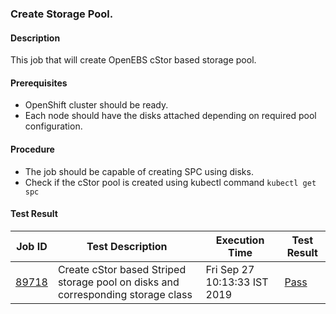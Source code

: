 ### Create Storage Pool.

#### Description

This job that will create OpenEBS cStor based storage pool.

#### Prerequisites

- OpenShift cluster should be ready.
- Each node should have the disks attached depending on required pool configuration.

#### Procedure

- The job should be capable of creating SPC using disks.
- Check if the cStor pool is created using kubectl command `kubectl get spc`

#### Test Result


| Job ID |   Test Description         | Execution Time |Test Result   |
 |---------|---------------------------| --------------|--------|
 |    <a href="https://gitlab.openebs.ci/openebs/e2e-openshift/-/jobs/89718">89718</a>   |  Create cStor based Striped storage pool on disks and corresponding storage class           |  Fri Sep 27 10:13:33 IST 2019     |<a href="https://e2e-logs.openebs100.io/app/kibana#/discover?_g=(refreshInterval:(pause:!t,value:0),time:(from:now-7d,mode:quick,to:now))&_a=(columns:!(_source),filters:!(('$state':(store:appState),meta:(alias:!n,disabled:!f,index:cluster-logs,key:commit_id,negate:!f,params:(query:8a7fccb9fa67b3278bb9fa169e1a9f311cd140a2,type:phrase),type:phrase,value:8a7fccb9fa67b3278bb9fa169e1a9f311cd140a2),query:(match:(commit_id:(query:8a7fccb9fa67b3278bb9fa169e1a9f311cd140a2,type:phrase)))),('$state':(store:appState),meta:(alias:!n,disabled:!f,index:cluster-logs,key:pipeline_id,negate:!f,params:(query:3356,type:phrase),type:phrase,value:3356),query:(match:(pipeline_id:(query:3356,type:phrase))))),index:cluster-logs,interval:auto,query:(language:lucene,query:''),sort:!('@timestamp',desc))">Pass</a>  |
